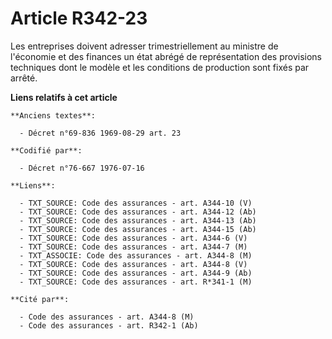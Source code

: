 # Article R342-23

Les entreprises doivent adresser trimestriellement au ministre de l'économie et des finances un état abrégé de représentation
des provisions techniques dont le modèle et les conditions de production sont fixés par arrêté.

**Liens relatifs à cet article**

	**Anciens textes**:

	  - Décret n°69-836 1969-08-29 art. 23

	**Codifié par**:

	  - Décret n°76-667 1976-07-16

	**Liens**:

	  - TXT_SOURCE: Code des assurances - art. A344-10 (V)
	  - TXT_SOURCE: Code des assurances - art. A344-12 (Ab)
	  - TXT_SOURCE: Code des assurances - art. A344-13 (Ab)
	  - TXT_SOURCE: Code des assurances - art. A344-15 (Ab)
	  - TXT_SOURCE: Code des assurances - art. A344-6 (V)
	  - TXT_SOURCE: Code des assurances - art. A344-7 (M)
	  - TXT_ASSOCIE: Code des assurances - art. A344-8 (M)
	  - TXT_SOURCE: Code des assurances - art. A344-8 (V)
	  - TXT_SOURCE: Code des assurances - art. A344-9 (Ab)
	  - TXT_SOURCE: Code des assurances - art. R*341-1 (M)

	**Cité par**:

	  - Code des assurances - art. A344-8 (M)
	  - Code des assurances - art. R342-1 (Ab)
